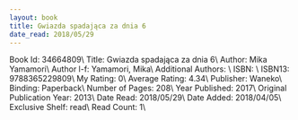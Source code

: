 ```yaml
---
layout: book
title: Gwiazda spadająca za dnia 6
date_read: 2018/05/29
---
```


Book Id: 34664809\ 
Title: Gwiazda spadająca za dnia 6\ 
Author: Mika Yamamori\ 
Author l-f: Yamamori, Mika\ 
Additional Authors: \ 
ISBN: \ 
ISBN13: 9788365229809\ 
My Rating: 0\ 
Average Rating: 4.34\ 
Publisher: Waneko\ 
Binding: Paperback\ 
Number of Pages: 208\ 
Year Published: 2017\ 
Original Publication Year: 2013\ 
Date Read: 2018/05/29\ 
Date Added: 2018/04/05\ 
Exclusive Shelf: read\ 
Read Count: 1\ 

